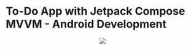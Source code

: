 # To-Do App with Jetpack Compose MVVM - Android Development

<p align="center">
  <img src="https://i.postimg.cc/hjQcZ4d4/Skillshare.png" href="">
</p>

